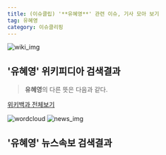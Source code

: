 ```yaml
---
title: (이슈클립) '**유혜영**' 관련 이슈, 기사 모아 보기
tag: 유혜영
category: 이슈클리핑
---
```

![wiki_img](https://user-images.githubusercontent.com/42597476/44503234-41136a80-a6d0-11e8-9071-6fc6418eafe4.png)
## **'**유혜영**'** 위키피디아 검색결과
>**유혜영**의 다른 뜻은 다음과 같다.

<a href="https://ko.wikipedia.org/wiki/유혜영" target="_blank">위키백과 전체보기</a>

![wordcloud](https://s3.ap-northeast-2.amazonaws.com/lyrics101-wordcloud/2018-09-20-1537455343.png)
![news_img](https://user-images.githubusercontent.com/42597476/44507050-1206f400-a6e4-11e8-8d98-7ffbfebb353f.png)
## **'**유혜영**'** 뉴스속보 검색결과

